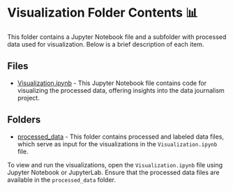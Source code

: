 # Visualization Folder Contents 📊

This folder contains a Jupyter Notebook file and a subfolder with processed data used for visualization. Below is a brief description of each item.

## Files

- [Visualization.ipynb](Visualization.ipynb) - This Jupyter Notebook file contains code for visualizing the processed data, offering insights into the data journalism project.

## Folders

- [processed_data](processed_data/) - This folder contains processed and labeled data files, which serve as input for the visualizations in the `Visualization.ipynb` file.

To view and run the visualizations, open the `Visualization.ipynb` file using Jupyter Notebook or JupyterLab. Ensure that the processed data files are available in the `processed_data` folder.
